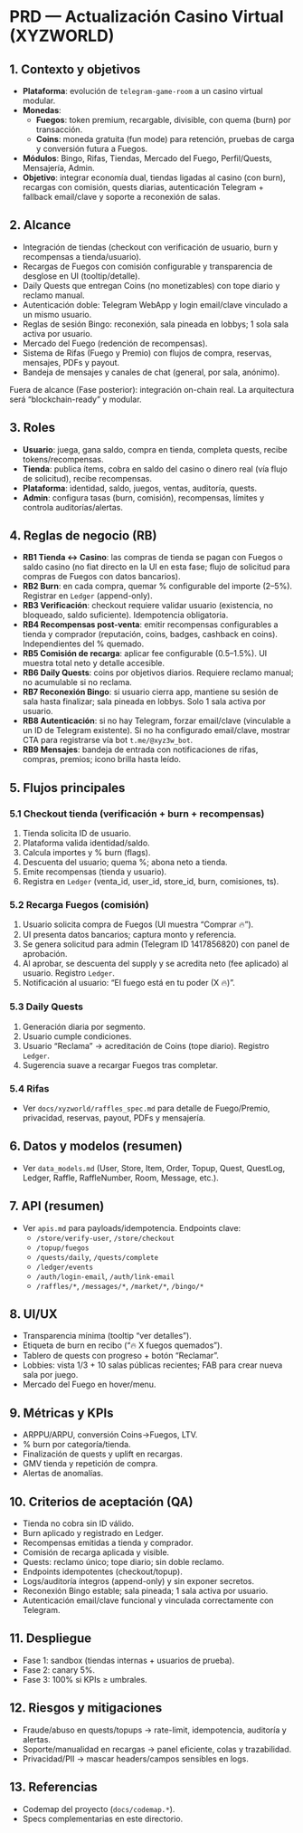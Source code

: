 # PRD — Actualización Casino Virtual (XYZWORLD)

## 1. Contexto y objetivos
- **Plataforma**: evolución de `telegram-game-room` a un casino virtual modular.
- **Monedas**:
  - **Fuegos**: token premium, recargable, divisible, con quema (burn) por transacción.
  - **Coins**: moneda gratuita (fun mode) para retención, pruebas de carga y conversión futura a Fuegos.
- **Módulos**: Bingo, Rifas, Tiendas, Mercado del Fuego, Perfil/Quests, Mensajería, Admin.
- **Objetivo**: integrar economía dual, tiendas ligadas al casino (con burn), recargas con comisión, quests diarias, autenticación Telegram + fallback email/clave y soporte a reconexión de salas.

## 2. Alcance
- Integración de tiendas (checkout con verificación de usuario, burn y recompensas a tienda/usuario).
- Recargas de Fuegos con comisión configurable y transparencia de desglose en UI (tooltip/detalle).
- Daily Quests que entregan Coins (no monetizables) con tope diario y reclamo manual.
- Autenticación doble: Telegram WebApp y login email/clave vinculado a un mismo usuario.
- Reglas de sesión Bingo: reconexión, sala pineada en lobbys; 1 sola sala activa por usuario.
- Mercado del Fuego (redención de recompensas).
- Sistema de Rifas (Fuego y Premio) con flujos de compra, reservas, mensajes, PDFs y payout.
- Bandeja de mensajes y canales de chat (general, por sala, anónimo).

Fuera de alcance (Fase posterior): integración on-chain real. La arquitectura será “blockchain-ready” y modular.

## 3. Roles
- **Usuario**: juega, gana saldo, compra en tienda, completa quests, recibe tokens/recompensas.
- **Tienda**: publica ítems, cobra en saldo del casino o dinero real (vía flujo de solicitud), recibe recompensas.
- **Plataforma**: identidad, saldo, juegos, ventas, auditoría, quests.
- **Admin**: configura tasas (burn, comisión), recompensas, límites y controla auditorías/alertas.

## 4. Reglas de negocio (RB)
- **RB1 Tienda ↔ Casino**: las compras de tienda se pagan con Fuegos o saldo casino (no fiat directo en la UI en esta fase; flujo de solicitud para compras de Fuegos con datos bancarios).
- **RB2 Burn**: en cada compra, quemar % configurable del importe (2–5%). Registrar en `Ledger` (append-only).
- **RB3 Verificación**: checkout requiere validar usuario (existencia, no bloqueado, saldo suficiente). Idempotencia obligatoria.
- **RB4 Recompensas post-venta**: emitir recompensas configurables a tienda y comprador (reputación, coins, badges, cashback en coins). Independientes del % quemado.
- **RB5 Comisión de recarga**: aplicar fee configurable (0.5–1.5%). UI muestra total neto y detalle accesible.
- **RB6 Daily Quests**: coins por objetivos diarios. Requiere reclamo manual; no acumulable si no reclama.
- **RB7 Reconexión Bingo**: si usuario cierra app, mantiene su sesión de sala hasta finalizar; sala pineada en lobbys. Solo 1 sala activa por usuario.
- **RB8 Autenticación**: si no hay Telegram, forzar email/clave (vinculable a un ID de Telegram existente). Si no ha configurado email/clave, mostrar CTA para registrarse vía bot `t.me/@xyz3w_bot`.
- **RB9 Mensajes**: bandeja de entrada con notificaciones de rifas, compras, premios; icono brilla hasta leído.

## 5. Flujos principales
### 5.1 Checkout tienda (verificación + burn + recompensas)
1) Tienda solicita ID de usuario.
2) Plataforma valida identidad/saldo.
3) Calcula importes y % burn (flags).
4) Descuenta del usuario; quema %; abona neto a tienda.
5) Emite recompensas (tienda y usuario).
6) Registra en `Ledger` (venta_id, user_id, store_id, burn, comisiones, ts).

### 5.2 Recarga Fuegos (comisión)
1) Usuario solicita compra de Fuegos (UI muestra “Comprar 🔥”).
2) UI presenta datos bancarios; captura monto y referencia.
3) Se genera solicitud para admin (Telegram ID 1417856820) con panel de aprobación.
4) Al aprobar, se descuenta del supply y se acredita neto (fee aplicado) al usuario. Registro `Ledger`.
5) Notificación al usuario: “El fuego está en tu poder (X 🔥)”.

### 5.3 Daily Quests
1) Generación diaria por segmento.
2) Usuario cumple condiciones.
3) Usuario “Reclama” → acreditación de Coins (tope diario). Registro `Ledger`.
4) Sugerencia suave a recargar Fuegos tras completar.

### 5.4 Rifas
- Ver `docs/xyzworld/raffles_spec.md` para detalle de Fuego/Premio, privacidad, reservas, payout, PDFs y mensajería.

## 6. Datos y modelos (resumen)
- Ver `data_models.md` (User, Store, Item, Order, Topup, Quest, QuestLog, Ledger, Raffle, RaffleNumber, Room, Message, etc.).

## 7. API (resumen)
- Ver `apis.md` para payloads/idempotencia. Endpoints clave:
  - `/store/verify-user`, `/store/checkout`
  - `/topup/fuegos`
  - `/quests/daily`, `/quests/complete`
  - `/ledger/events`
  - `/auth/login-email`, `/auth/link-email`
  - `/raffles/*`, `/messages/*`, `/market/*`, `/bingo/*`

## 8. UI/UX
- Transparencia mínima (tooltip “ver detalles”).
- Etiqueta de burn en recibo (“🔥 X fuegos quemados”).
- Tablero de quests con progreso + botón “Reclamar”.
- Lobbies: vista 1/3 + 10 salas públicas recientes; FAB para crear nueva sala por juego.
- Mercado del Fuego en hover/menu.

## 9. Métricas y KPIs
- ARPPU/ARPU, conversión Coins→Fuegos, LTV.
- % burn por categoría/tienda.
- Finalización de quests y uplift en recargas.
- GMV tienda y repetición de compra.
- Alertas de anomalías.

## 10. Criterios de aceptación (QA)
- Tienda no cobra sin ID válido.
- Burn aplicado y registrado en Ledger.
- Recompensas emitidas a tienda y comprador.
- Comisión de recarga aplicada y visible.
- Quests: reclamo único; tope diario; sin doble reclamo.
- Endpoints idempotentes (checkout/topup).
- Logs/auditoría íntegros (append-only) y sin exponer secretos.
- Reconexión Bingo estable; sala pineada; 1 sala activa por usuario.
- Autenticación email/clave funcional y vinculada correctamente con Telegram.

## 11. Despliegue
- Fase 1: sandbox (tiendas internas + usuarios de prueba).
- Fase 2: canary 5%.
- Fase 3: 100% si KPIs ≥ umbrales.

## 12. Riesgos y mitigaciones
- Fraude/abuso en quests/topups → rate-limit, idempotencia, auditoría y alertas.
- Soporte/manualidad en recargas → panel eficiente, colas y trazabilidad.
- Privacidad/PII → mascar headers/campos sensibles en logs.

## 13. Referencias
- Codemap del proyecto (`docs/codemap.*`).
- Specs complementarias en este directorio.
